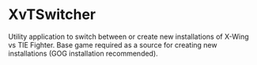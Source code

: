 # XvTSwitcher
Utility application to switch between or create new installations of X-Wing vs TIE Fighter. Base game required as a source for creating new installations (GOG installation recommended).
